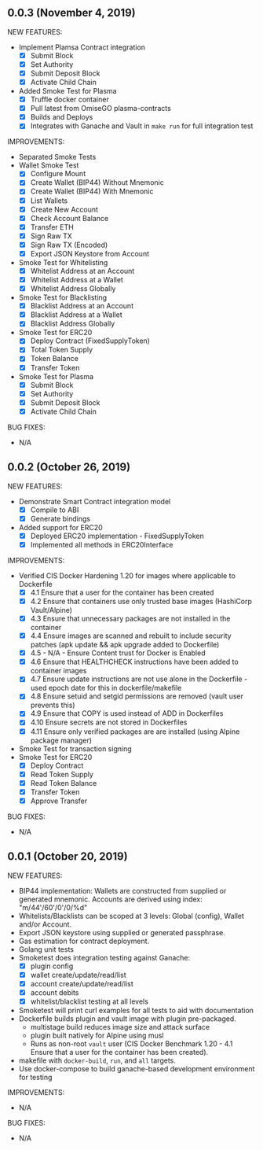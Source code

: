 ## 0.0.3 (November 4, 2019)

NEW FEATURES:

* Implement Plamsa Contract integration
  - [x] Submit Block
  - [x] Set Authority
  - [x] Submit Deposit Block
  - [x] Activate Child Chain
* Added Smoke Test for Plasma
  - [x] Truffle docker container
  - [x] Pull latest from OmiseGO plasma-contracts
  - [x] Builds and Deploys 
  - [x] Integrates with Ganache and Vault in `make run` for full integration test

IMPROVEMENTS:

* Separated Smoke Tests
* Wallet Smoke Test 
  - [x] Configure Mount
  - [x] Create Wallet (BIP44) Without Mnemonic
  - [x] Create Wallet (BIP44) With Mnemonic
  - [x] List Wallets
  - [x] Create New Account
  - [x] Check Account Balance
  - [x] Transfer ETH
  - [x] Sign Raw TX
  - [x] Sign Raw TX (Encoded)
  - [x] Export JSON Keystore from Account
* Smoke Test for Whitelisting
  - [x] Whitelist Address at an Account
  - [x] Whitelist Address at a Wallet
  - [x] Whitelist Address Globally
* Smoke Test for Blacklisting
  - [x] Blacklist Address at an Account
  - [x] Blacklist Address at a Wallet
  - [x] Blacklist Address Globally
* Smoke Test for ERC20
  - [x] Deploy Contract (FixedSupplyToken)
  - [x] Total Token Supply
  - [x] Token Balance
  - [x] Transfer Token
* Smoke Test for Plasma
  - [x] Submit Block
  - [x] Set Authority
  - [x] Submit Deposit Block
  - [x] Activate Child Chain

BUG FIXES:

* N/A

## 0.0.2 (October 26, 2019)

NEW FEATURES:

* Demonstrate Smart Contract integration model
  - [x] Compile to ABI
  - [x] Generate bindings
* Added support for ERC20
  - [x] Deployed ERC20 implementation - FixedSupplyToken
  - [x] Implemented all methods in ERC20Interface

IMPROVEMENTS:

* Verified CIS Docker Hardening 1.20 for images where applicable to Dockerfile
  - [x] 4.1 Ensure that a user for the container has been created
  - [x] 4.2 Ensure that containers use only trusted base images 
        (HashiCorp Vault/Alpine)
  - [x] 4.3 Ensure that unnecessary packages are not installed in the container
  - [x] 4.4 Ensure images are scanned and rebuilt to include security patches 
        (apk update && apk upgrade added to Dockerfile)
  - [x] 4.5 - N/A  - Ensure Content trust for Docker is Enabled
  - [x] 4.6 Ensure that HEALTHCHECK instructions have been added to
        container images
  - [x] 4.7 Ensure update instructions are not use alone in the Dockerfile 
        - used epoch date for this in dockerfile/makefile
  - [x] 4.8 Ensure setuid and setgid permissions are removed 
        (vault user prevents this)
  - [x] 4.9 Ensure that COPY is used instead of ADD in Dockerfiles 
  - [x] 4.10 Ensure secrets are not stored in Dockerfiles
  - [x] 4.11 Ensure only verified packages are are installed 
        (using Alpine package manager)
* Smoke Test for transaction signing
* Smoke Test for ERC20
  - [x] Deploy Contract
  - [x] Read Token Supply
  - [x] Read Token Balance
  - [x] Transfer Token
  - [x] Approve Transfer

BUG FIXES:

* N/A

## 0.0.1 (October 20, 2019)

NEW FEATURES:

* BIP44 implementation: Wallets are constructed from supplied or generated mnemonic. Accounts are derived using index: "m/44'/60'/0'/0/%d"
* Whitelists/Blacklists can be scoped at 3 levels: Global (config), Wallet and/or Account.
* Export JSON keystore using supplied or generated passphrase.
* Gas estimation for contract deployment.
* Golang unit tests
* Smoketest does integration testing against Ganache:
  - [x] plugin config
  - [x] wallet create/update/read/list
  - [x] account create/update/read/list
  - [x] account debits
  - [x] whitelist/blacklist testing at all levels
* Smoketest will print curl examples for all tests to aid with documentation
* Dockerfile builds plugin and vault image with plugin pre-packaged.
  - multistage build reduces image size and attack surface 
  - plugin built natively for Alpine using musl
  - Runs as non-root `vault` user (CIS Docker Benchmark 1.20 -  4.1 Ensure that a user for the container has been created).
* makefile with `docker-build`, `run`, and `all` targets.
* Use docker-compose to build ganache-based development environment for testing

IMPROVEMENTS:

* N/A

BUG FIXES:

* N/A
